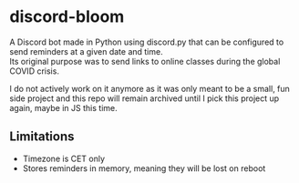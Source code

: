 # discord-bloom

A Discord bot made in Python using discord.py that can be configured to send reminders at a given date and time.  
Its original purpose was to send links to online classes during the global COVID crisis.

I do not actively work on it anymore as it was only meant to be a small, fun side project and 
this repo will remain archived until I pick this project up again, maybe in JS this time.  

## Limitations

* Timezone is CET only
* Stores reminders in memory, meaning they will be lost on reboot
